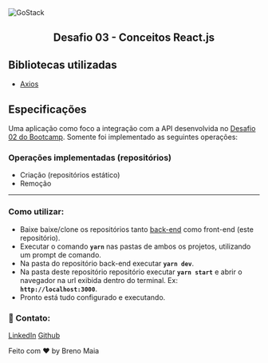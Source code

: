 
<img alt="GoStack" src="https://storage.googleapis.com/golden-wind/bootcamp-gostack/header-desafios.png" />
<h2 align="center">
  Desafio 03 - Conceitos React.js
</h2>

## Bibliotecas utilizadas
 - [Axios](https://github.com/axios/axios)
 
## Especificações
  Uma aplicação como foco a integração com a API desenvolvida no [Desafio 02 do Bootcamp](https://github.com/BrenoMaia98/GoStack-desafio02-ConceitosNode). Somente foi implementado as seguintes operações:
  
  ### Operações implementadas (repositórios)
   - Criação (repositórios estático)
   - Remoção 
---

### Como utilizar:
  - Baixe baixe/clone os repositórios tanto [back-end](https://github.com/BrenoMaia98/GoStack-desafio02-ConceitosNode) como front-end (este repositório).
  - Executar o comando **`yarn`** nas pastas de ambos os projetos, utilizando um prompt de comando.
  - Na pasta do repositório back-end executar **`yarn dev`**.
  - Na pasta deste repositório repositório executar **`yarn start`** e abrir o navegador na url exibida dentro do terminal. Ex: **` http://localhost:3000`**.
  - Pronto está tudo configurado e executando.

### :wave: Contato: 
[LinkedIn](https://www.linkedin.com/in/breno-maia-360240171/)
[Github](https://github.com/BrenoMaia98)

Feito com ❤ by Breno Maia 
